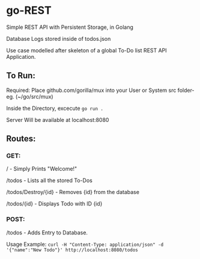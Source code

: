 # go-REST
Simple REST API with Persistent Storage, in Golang

Database Logs stored inside of todos.json

Use case modelled after skeleton of a global To-Do list REST API Application.

## To Run: 

  Required: Place github.com/gorilla/mux into your User or System src folder- eg. (~/go/src/mux)
  
  Inside the Directory, excecute     ```go run .```
  
  Server Will be available at localhost:8080
  



## Routes:

### GET:

/                       - Simply Prints "Welcome!"

/todos                  - Lists all the stored To-Dos

/todos/Destroy/{id}     - Removes {id} from the database

/todos/{id}             - Displays Todo with ID {id}


### POST:

/todos - Adds Entry to Database. 

Usage Example: ```curl -H "Content-Type: application/json" -d '{"name":"New Todo"}' http://localhost:8080/todos```
